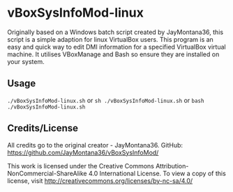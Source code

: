 # vBoxSysInfoMod-linux
Originally based on a Windows batch script created by JayMontana36, this script is a simple adaption
for linux VirtualBox users.
This program is an easy and quick way to edit DMI information for a specified VirtualBox virtual machine.
It utilises VBoxManage and Bash so ensure they are installed on your system.

## Usage
`./vBoxSysInfoMod-linux.sh` or
`sh ./vBoxSysInfoMod-linux.sh` or
`bash ./vBoxSysInfoMod-linux.sh`

## Credits/License
All credits go to the original creator - JayMontana36.
GitHub: https://github.com/JayMontana36/vBoxSysInfoMod/

This work is licensed under the Creative Commons Attribution-NonCommercial-ShareAlike 4.0 International License. 
To view a copy of this license, visit http://creativecommons.org/licenses/by-nc-sa/4.0/
